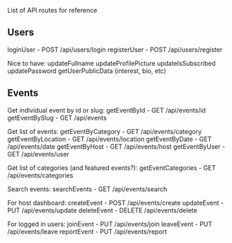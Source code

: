 List of API routes for reference

## Users

loginUser - POST /api/users/login
registerUser - POST /api/users/register

Nice to have:
updateFullname
updateProfilePicture
updateIsSubscribed
updatePassword
getUserPublicData (interest, bio, etc)

## Events

Get individual event by id or slug:
getEventById - GET /api/events/id
getEventBySlug - GET /api/events

Get list of events:
getEventByCategory - GET /api/events/category
getEventByLocation - GET /api/events/location
getEventByDate - GET /api/events/date
getEventByHost - GET /api/events/host
getEventByUser - GET /api/events/user

Get list of categories (and featured events?):
getEventCategories - GET /api/events/categories

Search events:
searchEvents - GET /api/events/search

For host dashboard:
createEvent - POST /api/events/create
updateEvent - PUT /api/events/update
deleteEvent - DELETE /api/events/delete

For logged in users:
joinEvent - PUT /api/events/join
leaveEvent - PUT /api/events/leave
reportEvent - PUT /api/events/report

